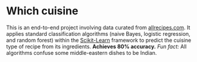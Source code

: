 # Which cuisine

This is an end-to-end project involving data curated from [allrecipes.com](https://www.allrecipes.com/).  It applies standard classification algorithms (naive Bayes, logistic regression, and random forest) within the [Scikit-Learn](http://scikit-learn.org/) framework to predict the cuisine type of recipe from its ingredients.  **Achieves 80% accuracy.** *Fun fact:* All algorithms confuse some middle-eastern dishes to be Indian. 
